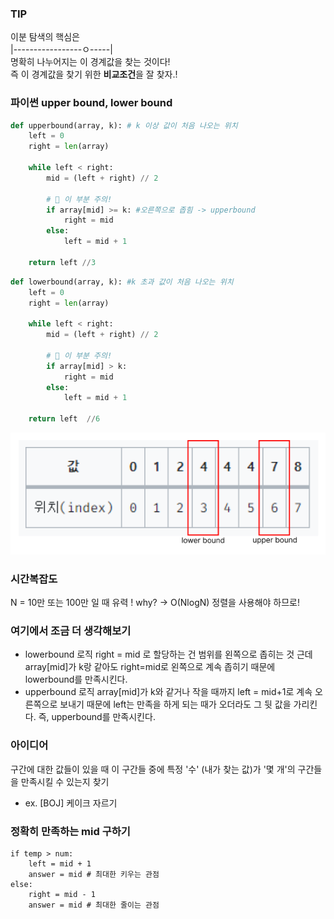 ### TIP
이분 탐색의 핵심은     
|-----------------ㅇ-----|      
명확히 나누어지는 이 경계값을 찾는 것이다!   
즉 이 경계값을 찾기 위한 **비교조건**을 잘 찾자.!   

### 파이썬 upper bound, lower bound
```python
def upperbound(array, k): # k 이상 값이 처음 나오는 위치
    left = 0
    right = len(array)

    while left < right:
        mid = (left + right) // 2

		# 📢 이 부분 주의!
        if array[mid] >= k: #오른쪽으로 좁힘 -> upperbound
            right = mid
        else:
            left = mid + 1

    return left //3
```

```python
def lowerbound(array, k): #k 초과 값이 처음 나오는 위치
    left = 0
    right = len(array)
    
    while left < right:
        mid = (left + right) // 2
		
        # 📢 이 부분 주의!
        if array[mid] > k:
            right = mid
        else:
            left = mid + 1

    return left  //6
```
![img.png](img.png)



### 시간복잡도
N = 10만 또는 100만 일 때 유력 !
why? -> O(NlogN) 정렬을 사용해야 하므로!

### 여기에서 조금 더 생각해보기
- lowerbound 로직
right = mid 로 할당하는 건 범위를 왼쪽으로 좁히는 것
근데 array[mid]가 k랑 같아도 right=mid로 왼쪽으로 계속 좁히기 때문에 lowerbound를 만족시킨다.
- upperbound 로직
array[mid]가 k와 같거나 작을 때까지 left = mid+1로 계속 오른쪽으로 보내기 때문에 left는 만족을 하게 되는 때가 오더라도 그 뒷 값을 가리킨다. 즉, upperbound를 만족시킨다.

### 아이디어
구간에 대한 값들이 있을 때 이 구간들 중에 특정 '수' (내가 찾는 값)가 '몇 개'의 구간들을 만족시킬 수 있는지 찾기   
- ex. [BOJ] 케이크 자르기

### 정확히 만족하는 mid 구하기
```
if temp > num:
    left = mid + 1
    answer = mid # 최대한 키우는 관점
else:
    right = mid - 1
    answer = mid # 최대한 줄이는 관점
```
